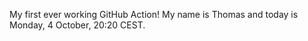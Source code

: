 My first ever working GitHub Action!
My name is Thomas and today is Monday, 4 October, 20:20 CEST. 
